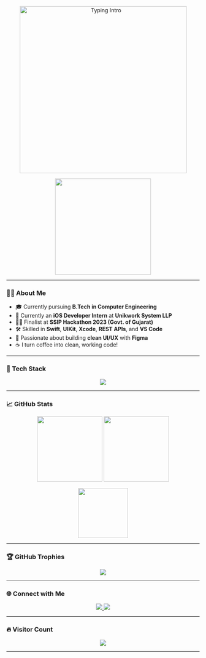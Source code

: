 <!-- Typing Intro Section -->
<p align="center">
  <img src="https://github.com/sanjayv5457/sanjayv5457/blob/main/typing.gif?raw=true" alt="Typing Intro" width="435" />
</p>

<p align="center">
  <img src="https://media.giphy.com/media/qgQUggAC3Pfv687qPC/giphy.gif" width="250" height="250" />
</p>

---

### 👨‍💻 About Me

- 🎓 Currently pursuing **B.Tech in Computer Engineering**
- 💼 Currently an **iOS Developer Intern** at **Unikwork System LLP**
- 👨‍💼 Finalist at **SSIP Hackathon 2023 (Govt. of Gujarat)**
- 🛠️ Skilled in **Swift**, **UIKit**, **Xcode**, **REST APIs**, and **VS Code**
- 🎨 Passionate about building **clean UI/UX** with **Figma**
- ☕ I turn coffee into clean, working code!

---

### 🧰 Tech Stack

<p align="center">
  <img src="https://skillicons.dev/icons?i=c,cpp,java,swift,uikit,html,css,figma,vscode,xcode" />
</p>

---

### 📈 GitHub Stats

<p align="center">
  <img src="https://github-readme-stats.vercel.app/api?username=sanjayv5457&theme=radical&show_icons=true&count_private=true" height="170"/>
  <img src="https://github-readme-streak-stats.herokuapp.com/?user=sanjayv5457&theme=radical" height="170"/>
</p>

<p align="center">
  <img src="https://github-readme-stats.vercel.app/api/top-langs/?username=sanjayv5457&layout=compact&theme=radical" height="130"/>
</p>

---

### 🏆 GitHub Trophies

<p align="center">
  <img src="https://github-profile-trophy.vercel.app/?username=sanjayv5457&theme=radical&margin-w=10&no-bg=true&no-frame=true"/>
</p>

---

### 🌐 Connect with Me

<p align="center">
  <a href="https://www.linkedin.com/in/sanjay-vaishnav-78b938309" target="_blank">
    <img src="https://img.shields.io/badge/LinkedIn-%230077B5.svg?style=for-the-badge&logo=linkedin&logoColor=white" />
  </a>
  <a href="mailto:sdvaishnav44@gmail.com">
    <img src="https://img.shields.io/badge/Email-D14836?style=for-the-badge&logo=gmail&logoColor=white" />
  </a>
</p>

---

### 🔥 Visitor Count

<p align="center">
  <img src="https://profile-counter.glitch.me/sanjayv5457/count.svg" />
</p>

---

<!-- Made with ❤️ by Sanjay | iOS Developer @ Unikwork -->
